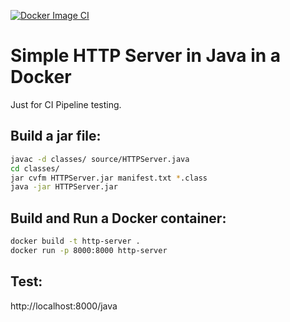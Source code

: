 [![Docker Image CI](https://github.com/opcruz/HTTPServer/actions/workflows/docker-image.yml/badge.svg)](https://github.com/opcruz/HTTPServer/actions/workflows/docker-image.yml)

# Simple HTTP Server in Java in a Docker

Just for CI Pipeline testing.

## Build a jar file:

```bash
javac -d classes/ source/HTTPServer.java 
cd classes/
jar cvfm HTTPServer.jar manifest.txt *.class
java -jar HTTPServer.jar
```

## Build and Run a Docker container:

```bash
docker build -t http-server .
docker run -p 8000:8000 http-server 
```

## Test:

http://localhost:8000/java
